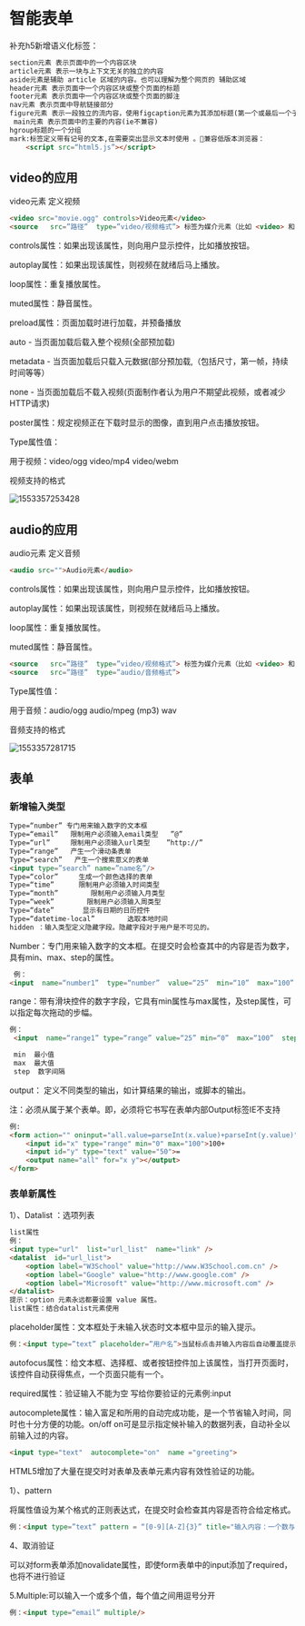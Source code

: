 # 智能表单

补充h5新增语义化标签：

~~~html
section元素 表示页面中的一个内容区块
article元素 表示一块与上下文无关的独立的内容
aside元素是辅助 article 区域的内容。也可以理解为整个网页的 辅助区域
header元素 表示页面中一个内容区块或整个页面的标题
footer元素 表示页面中一个内容区块或整个页面的脚注
nav元素 表示页面中导航链接部分
figure元素 表示一段独立的流内容，使用figcaption元素为其添加标题(第一个或最后一个子元素的位置)
 main元素 表示页面中的主要的内容(ie不兼容)
hgroup标题的一个分组
mark:标签定义带有记号的文本,在需要突出显示文本时使用 。兼容低版本浏览器：
	<script src=“html5.js”></script>
~~~

## video的应用

video元素 定义视频

~~~html
<video src="movie.ogg" controls>Video元素</video> 
<source   src=”路径”  type=”video/视频格式”> 标签为媒介元素（比如 <video> 和 <audio>）定义媒介资源。
~~~

  controls属性：如果出现该属性，则向用户显示控件，比如播放按钮。

  autoplay属性：如果出现该属性，则视频在就绪后马上播放。

  loop属性：重复播放属性。

  muted属性：静音属性。

  preload属性：页面加载时进行加载，并预备播放

  auto - 当页面加载后载入整个视频(全部预加载)

  metadata - 当页面加载后只载入元数据(部分预加载,（包括尺寸，第一帧，持续时间等等）

  none - 当页面加载后不载入视频(页面制作者认为用户不期望此视频，或者减少HTTP请求)

  poster属性：规定视频正在下载时显示的图像，直到用户点击播放按钮。

Type属性值：

  用于视频：video/ogg   video/mp4     video/webm

视频支持的格式 

![1553357253428](C:\Users\ADMINI~1\AppData\Local\Temp\1553357253428.png)

## audio的应用 

audio元素 定义音频

~~~html
<audio src="">Audio元素</audio>
~~~

  controls属性：如果出现该属性，则向用户显示控件，比如播放按钮。

  autoplay属性：如果出现该属性，则视频在就绪后马上播放。

  loop属性：重复播放属性。

  muted属性：静音属性。

~~~html
<source   src=”路径”  type=”video/视频格式”> 标签为媒介元素（比如 <video> 和 <audio>）定义媒介资源。
<source   src=”路径”  type=”audio/音频格式”>

~~~

Type属性值：

  用于音频：audio/ogg   audio/mpeg  (mp3)   wav

音频支持的格式 

![1553357281715](C:\Users\ADMINI~1\AppData\Local\Temp\1553357281715.png)

## 表单

### 新增输入类型

~~~html
Type=“number” 专门用来输入数字的文本框
Type=“email”   限制用户必须输入email类型   ”@”
Type=“url”     限制用户必须输入url类型    ”http://”
Type=“range”   产生一个滑动条表单
Type=“search”   产生一个搜索意义的表单
<input type=”search” name=”name名”/>
Type=“color”     生成一个颜色选择的表单
Type=“time”      限制用户必须输入时间类型
Type=“month”        限制用户必须输入月类型
Type=“week”        限制用户必须输入周类型
Type=“date”       显示有日期的日历控件
Type=“datetime-local”        选取本地时间
hidden ：输入类型定义隐藏字段。隐藏字段对于用户是不可见的。
~~~

Number：专门用来输入数字的文本框。在提交时会检查其中的内容是否为数字，具有min、max、step的属性。

~~~html
 例：
<input  name=“number1”  type=“number”  value=“25”  min=“10”  max=“100”  step=“5” />
~~~

range：带有滑块控件的数字字段，它具有min属性与max属性，及step属性，可以指定每次拖动的步幅。 

~~~html
例：
 <input  name=“range1” type=“range” value=“25” min=“0”  max=“100”  step=“5”    />

 min  最小值
 max  最大值
 step  数字间隔
~~~

output： 定义不同类型的输出，如计算结果的输出，或脚本的输出。

注：必须从属于某个表单。即，必须将它书写在表单内部Output标签IE不支持

~~~html
例:
<form action="" oninput="all.value=parseInt(x.value)+parseInt(y.value)">
	<input id="x" type="range" min="0" max="100">100+
	<input id="y" type="text" value="50">=
	<output name="all" for="x y"></output>
</form>
~~~

### 表单新属性

1）、Datalist ：选项列表

~~~html
list属性
例：
<input type="url"  list="url_list"  name="link" />
<datalist  id="url_list"> 
    <option label="W3School" value="http://www.W3School.com.cn" /> 
    <option label="Google" value="http://www.google.com" /> 
    <option label="Microsoft" value="http://www.microsoft.com" /> 
</datalist>
提示：option 元素永远都要设置 value 属性。
list属性：结合datalist元素使用
~~~

placeholder属性：文本框处于未输入状态时文本框中显示的输入提示。

~~~html 
例：<input type=”text” placeholder=”用户名”>当鼠标点击并输入内容后自动覆盖提示信息

~~~

   autofocus属性：给文本框、选择框、或者按钮控件加上该属性，当打开页面时，该控件自动获得焦点，一个页面只能有一个。

required属性：验证输入不能为空  写给你要验证的元素例:input

 autocomplete属性：输入富足和所用的自动完成功能，是一个节省输入时间，同时也十分方便的功能。on/off   on可是显示指定候补输入的数据列表，自动补全以前输入过的内容。

~~~html
<input type="text"  autocomplete="on"  name ="greeting">
~~~

HTML5增加了大量在提交时对表单及表单元素内容有效性验证的功能。

1）、pattern

​      将属性值设为某个格式的正则表达式，在提交时会检查其内容是否符合给定格式。

~~~html
例：<input type=”text” pattern = “[0-9][A-Z]{3}” title="输入内容：一个数与三个大写字母" placeholder=‘输入内容：一个数与三个大写字母’>
~~~

4、取消验证

​	可以对form表单添加novalidate属性，即使form表单中的input添加了required，也将不进行验证

5.Multiple:可以输入一个或多个值，每个值之间用逗号分开

~~~html
例：<input type=“email” multiple/>
~~~



  